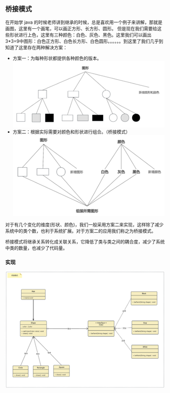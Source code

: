 ## 桥接模式

在开始学 java 的时候老师讲到继承的时候，总是喜欢用一个例子来讲解，那就是画图，这里有一个画笔，可以画正方形、长方形、圆形。 但是现在我们需要给这些形状进行上色，这里有三种颜色：白色、灰色、黑色。这里我们可以画出3*3=9中图形：白色正方形、白色长方形、白色圆形。。。。。。到这里了我们几乎到知道了这里存在两种解决方案：

* 方案一：为每种形状都提供各种颜色的版本。
![图片](case1.png)
* 方案二：根据实际需要对颜色和形状进行组合。（桥接模式）
![图片](case2.png)

对于有几个变化的维度(形状、颜色)，我们一般采用方案二来实现，这样除了减少系统中的类个数，也利于系统扩展。对于方案二的应用我们称之为桥接模式。

桥接模式将继承关系转化成关联关系，它降低了类与类之间的耦合度，减少了系统中类的数量，也减少了代码量。

### 实现
![图片](bridgepattern.png)